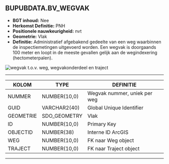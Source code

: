 ﻿## BUPUBDATA.BV_WEGVAK


* __BGT inhoud:__ Nee
* __Herkomst Definitie:__ PNH
* __Positionele nauwkeurigheid:__ nvt
* __Geometrie:__ Vlak
* __Definitie:__ Administratief afgebakend gedeelte van een weg waarbinnen de inspectiemetingen uitgevoerd worden.
Een wegvak is doorgaands 100 meter en loopt in de meeste gevallen gelijk aan de wegindexering (hectometerpalen).

![wegvak t.o.v. weg, wegvakonderdeel en traject](weg_wvo_onderst-wvo_traject_wegvak.png)

***

|KOLOM                           	|TYPE          	|DEFINITIE|
|------                          	|----          	|-----    |
|NUMMER                          	|NUMBER(10,0)  	|Wegvak nummer, uniek per weg|
|GUID                            	|VARCHAR2(40)  	|Global Unique Identifier|
|GEOMETRIE                       	|SDO_GEOMETRY  	|Vlak|
|ID                              	|NUMBER(10,0)  	|Primary Key|
|OBJECTID                        	|NUMBER(38)    	|Interne ID ArcGIS|
|WEG                             	|NUMBER(10,0)  	|FK naar Weg object|
|TRAJECT                         	|NUMBER(10,0)  	|FK naar Traject object|

***

